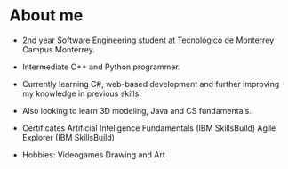 # About me
- 2nd year Software Engineering student at Tecnológico de Monterrey Campus Monterrey.
- Intermediate C++ and Python programmer.
- Currently learning C#, web-based development and further improving my knowledge in previous skills.
- Also looking to learn 3D modeling, Java and CS fundamentals.

- Certificates
Artificial Inteligence Fundamentals (IBM SkillsBuild)
Agile Explorer (IBM SkillsBuild)

- Hobbies:
Videogames
Drawing and Art

<!--
Notes for later:
[title](https://www.example.com) --- Link
> blockquote
-->

